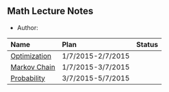## Math Lecture Notes

- Author:

|Name | Plan| Status|
|:----|:----|:-----|
|[Optimization](http://www.statslab.cam.ac.uk/~rrw1/opt/O.pdf)| 1/7/2015-2/7/2015 | |
|[Markov Chain](http://www.statslab.cam.ac.uk/~rrw1/markov/M.pdf)| 1/7/2015-3/7/2015| |
|[Probability](http://www.statslab.cam.ac.uk/~rrw1/prob/prob-weber.pdf)|3/7/2015-5/7/2015 | |
